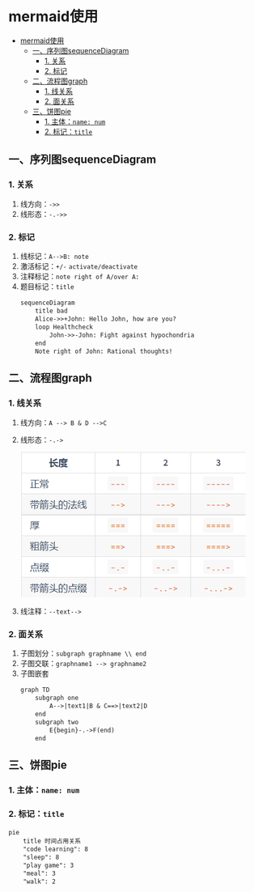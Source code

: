 # mermaid使用
- [mermaid使用](#mermaid使用)
  - [一、序列图sequenceDiagram](#一序列图sequencediagram)
    - [1. 关系](#1-关系)
    - [2. 标记](#2-标记)
  - [二、流程图graph](#二流程图graph)
    - [1. 线关系](#1-线关系)
    - [2. 面关系](#2-面关系)
  - [三、饼图pie](#三饼图pie)
    - [1. 主体：`name: num`](#1-主体name-num)
    - [2. 标记：`title`](#2-标记title)

## 一、序列图sequenceDiagram
### 1. 关系
1. 线方向：`->>`
2. 线形态：`-.->>`
### 2. 标记
1. 线标记：`A-->B: note`
2. 激活标记：`+/-` `activate/deactivate`
3. 注释标记：`note right of A/over A:`
4. 题目标记：`title`
    ```mermaid
    sequenceDiagram
        title bad
        Alice->>+John: Hello John, how are you?
        loop Healthcheck
            John->>-John: Fight against hypochondria
        end
        Note right of John: Rational thoughts!
    ```

## 二、流程图graph
### 1. 线关系
1. 线方向：`A --> B & D -->C`
2. 线形态：`-.->`

    ![箭头属性](images/2022-08-01-11-11-25.png)
3. 线注释：`--text-->`
### 2. 面关系
1. 子图划分：`subgraph graphname \\ end`
2. 子图交联：`graphname1 --> graphname2`
3. 子图嵌套
    ```mermaid
    graph TD
        subgraph one
            A-->|text1|B & C==>|text2|D
        end
        subgraph two
            E{begin}-.->F(end)
        end
    ```

## 三、饼图pie
### 1. 主体：`name: num`
### 2. 标记：`title`
```mermaid
pie
    title 时间占用关系
    "code learning": 8
    "sleep": 8
    "play game": 3
    "meal": 3
    "walk": 2
```
